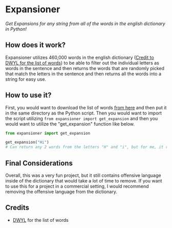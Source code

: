 # Expansioner
*Get Expansions for any string from all of the words in the english dictionary in Python!*

## How does it work?
Expansioner utilizes 460,000 words in the english dictionary ([Credit to DWYL for the list of words](https://github.com/dwyl/english-words)) to be able to filter out the individual letters as words in the sentence and then returns the words that are randomly picked that match the letters in the sentence and then returns all the words into a string for easy use.

## How to use it?

First, you would want to download the list of words [from here](https://github.com/dwyl/english-words/raw/master/words_alpha.txt) and then put it in the same directory as the Python script. Then you would want to import the script utilizing ``from expansioner import get_expansion`` and then you would want to utilize the "get_expansion" function like below.

```python
from expansioner import get_expansion

get_expansion("Hi")
# Can return any 2 words from the letters "H" and "i", but for me, it returned "happing inclemently".
```

## Final Considerations
Overall, this was a very fun project, but it still contains offensive language inside of the dictionary that would take a lot of time to remove. If you want to use this for a project in a commercial setting, I would recommend removing the offensive language from the dictionary.

## Credits
- [DWYL](https://github.com/dwyl/english-words) for the list of words
